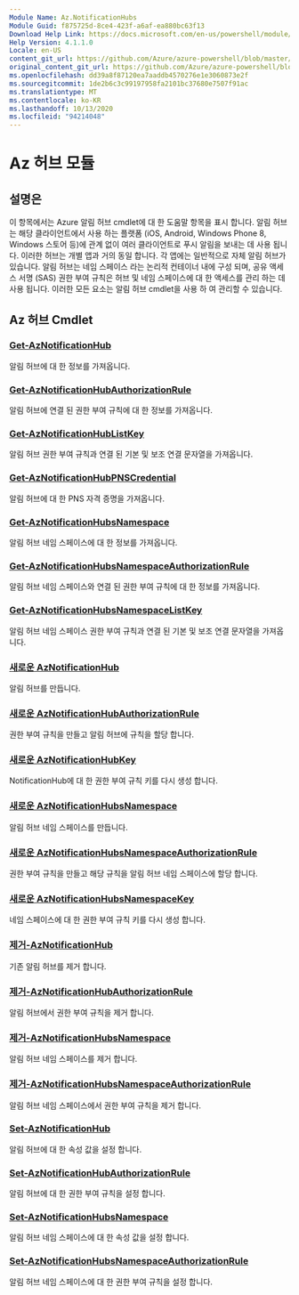 ```yaml
---
Module Name: Az.NotificationHubs
Module Guid: f875725d-8ce4-423f-a6af-ea880bc63f13
Download Help Link: https://docs.microsoft.com/en-us/powershell/module/az.notificationhubs
Help Version: 4.1.1.0
Locale: en-US
content_git_url: https://github.com/Azure/azure-powershell/blob/master/src/NotificationHubs/NotificationHubs/help/Az.NotificationHubs.md
original_content_git_url: https://github.com/Azure/azure-powershell/blob/master/src/NotificationHubs/NotificationHubs/help/Az.NotificationHubs.md
ms.openlocfilehash: dd39a8f87120ea7aaddb4570276e1e3060873e2f
ms.sourcegitcommit: 1de2b6c3c99197958fa2101bc37680e7507f91ac
ms.translationtype: MT
ms.contentlocale: ko-KR
ms.lasthandoff: 10/13/2020
ms.locfileid: "94214048"
---
```

# Az 허브 모듈
## 설명은
이 항목에서는 Azure 알림 허브 cmdlet에 대 한 도움말 항목을 표시 합니다. 알림 허브는 해당 클라이언트에서 사용 하는 플랫폼 (iOS, Android, Windows Phone 8, Windows 스토어 등)에 관계 없이 여러 클라이언트로 푸시 알림을 보내는 데 사용 됩니다. 이러한 허브는 개별 앱과 거의 동일 합니다. 각 앱에는 일반적으로 자체 알림 허브가 있습니다. 알림 허브는 네임 스페이스 라는 논리적 컨테이너 내에 구성 되며, 공유 액세스 서명 (SAS) 권한 부여 규칙은 허브 및 네임 스페이스에 대 한 액세스를 관리 하는 데 사용 됩니다. 이러한 모든 요소는 알림 허브 cmdlet을 사용 하 여 관리할 수 있습니다.

## Az 허브 Cmdlet
### [Get-AzNotificationHub](Get-AzNotificationHub.md)
알림 허브에 대 한 정보를 가져옵니다.

### [Get-AzNotificationHubAuthorizationRule](Get-AzNotificationHubAuthorizationRule.md)
알림 허브에 연결 된 권한 부여 규칙에 대 한 정보를 가져옵니다.

### [Get-AzNotificationHubListKey](Get-AzNotificationHubListKey.md)
알림 허브 권한 부여 규칙과 연결 된 기본 및 보조 연결 문자열을 가져옵니다.

### [Get-AzNotificationHubPNSCredential](Get-AzNotificationHubPNSCredential.md)
알림 허브에 대 한 PNS 자격 증명을 가져옵니다.

### [Get-AzNotificationHubsNamespace](Get-AzNotificationHubsNamespace.md)
알림 허브 네임 스페이스에 대 한 정보를 가져옵니다.

### [Get-AzNotificationHubsNamespaceAuthorizationRule](Get-AzNotificationHubsNamespaceAuthorizationRule.md)
알림 허브 네임 스페이스와 연결 된 권한 부여 규칙에 대 한 정보를 가져옵니다.

### [Get-AzNotificationHubsNamespaceListKey](Get-AzNotificationHubsNamespaceListKey.md)
알림 허브 네임 스페이스 권한 부여 규칙과 연결 된 기본 및 보조 연결 문자열을 가져옵니다.

### [새로운 AzNotificationHub](New-AzNotificationHub.md)
알림 허브를 만듭니다.

### [새로운 AzNotificationHubAuthorizationRule](New-AzNotificationHubAuthorizationRule.md)
권한 부여 규칙을 만들고 알림 허브에 규칙을 할당 합니다.

### [새로운 AzNotificationHubKey](New-AzNotificationHubKey.md)
NotificationHub에 대 한 권한 부여 규칙 키를 다시 생성 합니다.

### [새로운 AzNotificationHubsNamespace](New-AzNotificationHubsNamespace.md)
알림 허브 네임 스페이스를 만듭니다.

### [새로운 AzNotificationHubsNamespaceAuthorizationRule](New-AzNotificationHubsNamespaceAuthorizationRule.md)
권한 부여 규칙을 만들고 해당 규칙을 알림 허브 네임 스페이스에 할당 합니다.

### [새로운 AzNotificationHubsNamespaceKey](New-AzNotificationHubsNamespaceKey.md)
네임 스페이스에 대 한 권한 부여 규칙 키를 다시 생성 합니다.

### [제거-AzNotificationHub](Remove-AzNotificationHub.md)
기존 알림 허브를 제거 합니다.

### [제거-AzNotificationHubAuthorizationRule](Remove-AzNotificationHubAuthorizationRule.md)
알림 허브에서 권한 부여 규칙을 제거 합니다.

### [제거-AzNotificationHubsNamespace](Remove-AzNotificationHubsNamespace.md)
알림 허브 네임 스페이스를 제거 합니다.

### [제거-AzNotificationHubsNamespaceAuthorizationRule](Remove-AzNotificationHubsNamespaceAuthorizationRule.md)
알림 허브 네임 스페이스에서 권한 부여 규칙을 제거 합니다.

### [Set-AzNotificationHub](Set-AzNotificationHub.md)
알림 허브에 대 한 속성 값을 설정 합니다.

### [Set-AzNotificationHubAuthorizationRule](Set-AzNotificationHubAuthorizationRule.md)
알림 허브에 대 한 권한 부여 규칙을 설정 합니다.

### [Set-AzNotificationHubsNamespace](Set-AzNotificationHubsNamespace.md)
알림 허브 네임 스페이스에 대 한 속성 값을 설정 합니다.

### [Set-AzNotificationHubsNamespaceAuthorizationRule](Set-AzNotificationHubsNamespaceAuthorizationRule.md)
알림 허브 네임 스페이스에 대 한 권한 부여 규칙을 설정 합니다.


